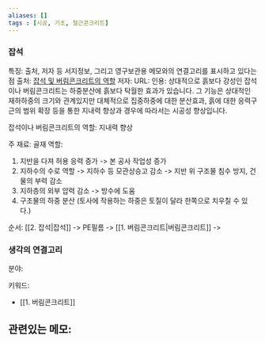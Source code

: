 ```yaml
---
aliases: []
tags : [시공, 기초, 철근콘크리트]
---
```

### 잡석

특징: 출처, 저자 등 서지정보, 그리고 영구보관용 메모와의 연결고리를 표시하고 있다는 점
출처: [잡석 및 버림콘크리트의 역할](https://blog.daum.net/yoons-steelhouse/9277504)
저자: 
URL: 
인용: 상대적으로 흙보다 강성인 잡석이나 버림콘크리트는 하중분산에 흙보다 탁월한 효과가 있습니다. 그 기능은 상대적인 재하하중의 크기와 관계있지만 대체적으로 집중하중에 대한 분산효과, 흙에 대한 응력구근의 범위 확장 등을 통한 지내력 향상과 경우에 따라서는 시공성 향상입니다.

잡석이나 버림콘크리트의 역할: 지내력 향상

주 재료: 골재
역할:
 1. 지반을 다져 허용 응력 증가 -> 본 공사 작업성 증가
 2. 지하수의 수로 역할 -> 지하수 등 모관상승고 감소 -> 지반 위 구조물 침수 방지, 건물의 부력 감소
 3. 지하층의 외부 압력 감소 -> 방수에 도움
 4. 구조물의 하중 분산 (토사에 작용하는 하중은 토질이 달라 한쪽으로 치우칠 수 있다.)

순서: [[2. 잡석|잡석]] -> PE필름 -> [[1. 버림콘크리트|버림콘크리트]] -> 


### 생각의 연결고리
분야: 

키워드: 
 - [[1. 버림콘크리트]]

관련있는 메모:
 - 


